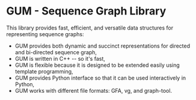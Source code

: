 GUM - Sequence Graph Library
============================
This library provides fast, efficient, and versatile data structures for
representing sequence graphs:
- GUM provides both dynamic and succinct representations for directed and
  bi-directed sequence graph,
- GUM is written in C++ -- so it's fast,
- GUM is flexible because it is designed to be extended easily using template
  programming,
- GUM provides Python interface so that it can be used interactively in Python,
- GUM works with different file formats: GFA, vg, and graph-tool.
